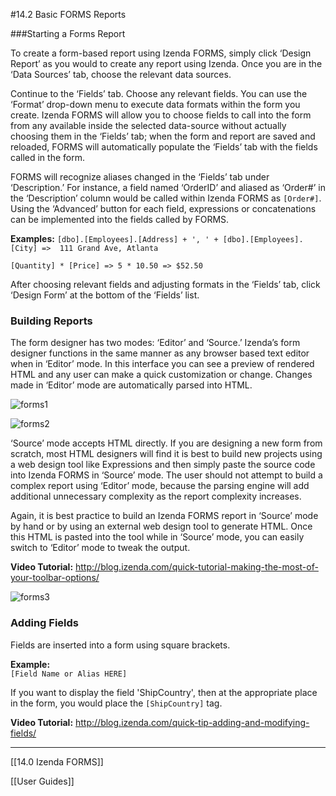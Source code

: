 #14.2 Basic FORMS Reports

###Starting a Forms Report

To create a form-based report using Izenda FORMS, simply click ‘Design Report’ as you would to create any report using Izenda. Once you are in the ‘Data Sources’ tab, choose the relevant data sources.  

Continue to the ‘Fields’ tab. Choose any relevant fields. You can use the ‘Format’ drop-down menu to execute data formats within the form you create. Izenda FORMS will allow you to choose fields to call into the form from any available inside the selected data-source without actually choosing them in the ‘Fields’ tab; when the form and report are saved and reloaded, FORMS will automatically populate the ‘Fields’ tab with the fields called in the form. 

FORMS will recognize aliases changed in the ‘Fields’ tab under ‘Description.’ For instance, a field named ‘OrderID’ and aliased as ‘Order#’ in the ‘Description’ column would be called within Izenda FORMS as ``[Order#]``. Using the ‘Advanced’ button for each field, expressions or concatenations can be implemented into the fields called by FORMS. 

**Examples:**
``[dbo].[Employees].[Address] + ', ' + [dbo].[Employees].[City] => 
111 Grand Ave, Atlanta``

``[Quantity] * [Price] => 5 * 10.50 => $52.50``

After choosing relevant fields and adjusting formats in the ‘Fields’ tab, click ‘Design Form’ at the bottom of the ‘Fields’ list.

### Building Reports

The form designer has two modes:  ‘Editor’ and ‘Source.’ Izenda’s form designer functions in the same manner as any browser based text editor when in ‘Editor’ mode. In this interface you can see a preview of rendered HTML and any user can make a quick customization or change. Changes made in ‘Editor’ mode are automatically parsed into HTML.

![forms1](http://wiki.izenda.us/FAQ/FAQ/forms1.png)

![forms2](http://wiki.izenda.us/FAQ/FAQ/forms2.png)

‘Source’ mode accepts HTML directly.  If you are designing a new form from scratch, most HTML designers will find it is best to build new projects using a web design tool like Expressions and then simply paste the source code into Izenda FORMS in ‘Source’ mode.  The user should not attempt to build a complex report using ‘Editor’ mode, because the parsing engine will add additional unnecessary complexity as the report complexity increases.

Again, it is best practice to build an Izenda FORMS report in ‘Source’ mode by hand or by using an external web design tool to generate HTML. Once this HTML is pasted into the tool while in ‘Source’ mode, you can easily switch to ‘Editor’ mode to tweak the output.

**Video Tutorial:** http://blog.izenda.com/quick-tutorial-making-the-most-of-your-toolbar-options/

![forms3](http://wiki.izenda.us/FAQ/FAQ/forms3.png)

### Adding Fields

Fields are inserted into a form using square brackets. 

**Example:**  
``[Field Name or Alias HERE]``

If you want to display the field 'ShipCountry', then at the appropriate place in the form, you would place the ``[ShipCountry]`` tag.

**Video Tutorial:** http://blog.izenda.com/quick-tip-adding-and-modifying-fields/

---

[[14.0 Izenda FORMS]]

[[User Guides]]

